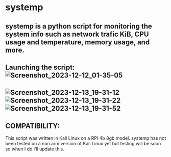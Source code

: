 # systemp
systemp is a python script for monitoring the system info such as network trafic KiB, CPU usage and temperature, memory usage, and more.
--------------------------------------------------------------------------------------------------------------------------------
Launching the script:
![Screenshot_2023-12-12_01-35-05](https://github.com/TheJuicePapi/systemp/assets/134894632/3dcfc0b5-bcb9-436a-8a84-d967bc91a428)
--------------------------------------------------------------------------------------------------------------------------------
![Screenshot_2023-12-13_19-31-12](https://github.com/TheJuicePapi/systemp/assets/134894632/2be03264-dcd3-4c24-993f-d5cf006fd7f1)
![Screenshot_2023-12-13_19-31-22](https://github.com/TheJuicePapi/systemp/assets/134894632/97f2bc68-6124-48fb-a53a-a7d31c26e910)
![Screenshot_2023-12-13_19-31-52](https://github.com/TheJuicePapi/systemp/assets/134894632/d27e8973-e5ed-4700-a29d-88bf22a29967)
--------------------------------------------------------------------------------------------------------------------------------
COMPATIBILITY:
--------------------------------------------------------------------------------------------------------------------------------

This script was written in Kali Linux on a RPI 4b 8gb model. systemp has not been tested on a non arm version of Kali Linux yet
but testing will be soon so when I do i'll update this.
